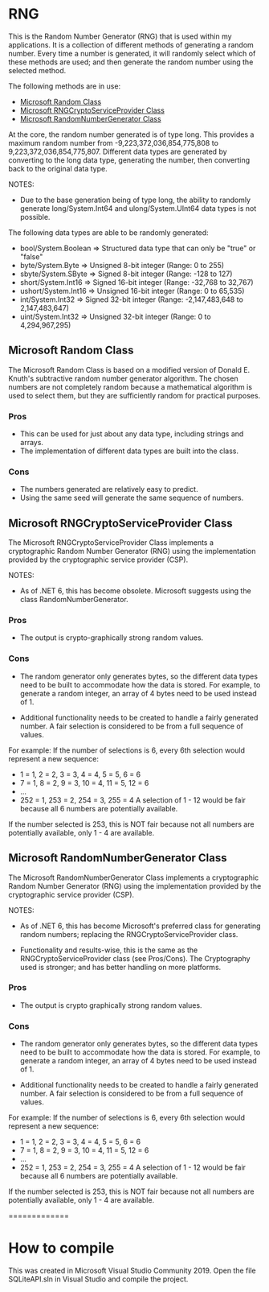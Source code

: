 # RNG
This is the Random Number Generator (RNG) that is used within my applications.  It is a collection of different methods
of generating a random number. Every time a number is generated, it will randomly select which of these methods are used;
and then generate the random number using the selected method.

The following methods are in use:
- [Microsoft Random Class](https://learn.microsoft.com/en-us/dotnet/api/system.random)
- [Microsoft RNGCryptoServiceProvider Class](https://learn.microsoft.com/en-us/dotnet/api/system.security.cryptography.rngcryptoserviceprovider)
- [Microsoft RandomNumberGenerator Class](https://learn.microsoft.com/en-us/dotnet/api/system.security.cryptography.randomnumbergenerator)

At the core, the random number generated is of type long. This provides a maximum random number from
-9,223,372,036,854,775,808 to 9,223,372,036,854,775,807.  Different data types are generated by
converting to the long data type, generating the number, then converting back to the original data type.

NOTES:
- Due to the base generation being of type long, the ability to randomly generate long/System.Int64 and
  ulong/System.UInt64 data types is not possible.

The following data types are able to be randomly generated:
- bool/System.Boolean	=> Structured data type that can only be "true" or "false"
- byte/System.Byte		=> Unsigned 8-bit integer  (Range: 0 to 255)
- sbyte/System.SByte	=> Signed 8-bit integer    (Range: -128 to 127)
- short/System.Int16	=> Signed 16-bit integer   (Range: -32,768 to 32,767)
- ushort/System.Int16	=> Unsigned 16-bit integer (Range: 0 to 65,535)
- int/System.Int32		=> Signed 32-bit integer   (Range: -2,147,483,648 to 2,147,483,647)
- uint/System.Int32		=> Unsigned 32-bit integer (Range: 0 to 4,294,967,295)

## Microsoft Random Class
The Microsoft Random Class is based on a modified version of Donald E. Knuth's subtractive random number generator
algorithm. The chosen numbers are not completely random because a mathematical algorithm is used to select them,
but they are sufficiently random for practical purposes.

### Pros
- This can be used for just about any data type, including strings and arrays.
- The implementation of different data types are built into the class.

### Cons
- The numbers generated are relatively easy to predict.
- Using the same seed will generate the same sequence of numbers.

## Microsoft RNGCryptoServiceProvider Class
The Microsoft RNGCryptoServiceProvider Class implements a cryptographic Random Number Generator (RNG) using the
implementation provided by the cryptographic service provider (CSP).

NOTES:
- As of .NET 6, this has become obsolete.  Microsoft suggests using the class RandomNumberGenerator.

### Pros
- The output is crypto-graphically strong random values.

### Cons
- The random generator only generates bytes, so the different data types need to be built to accommodate how the
  data is stored.  For example, to generate a random integer, an array of 4 bytes need to be used instead of 1.

- Additional functionality needs to be created to handle a fairly generated number.  A fair selection is considered
  to be from a full sequence of values.

For example:
If the number of selections is 6, every 6th selection would represent a new sequence:
- 1 = 1, 2 = 2, 3 = 3, 4 = 4, 5 = 5, 6 = 6
- 7 = 1, 8 = 2, 9 = 3, 10 = 4, 11 = 5, 12 = 6
- ...
- 252 = 1, 253 = 2, 254 = 3, 255 = 4
A selection of 1 - 12 would be fair because all 6 numbers are potentially available.

If the number selected is 253, this is NOT fair because not all numbers are potentially available, only 1 - 4 are
available.

## Microsoft RandomNumberGenerator Class
The Microsoft RandomNumberGenerator Class implements a cryptographic Random Number Generator (RNG) using the
implementation provided by the cryptographic service provider (CSP).

NOTES:
- As of .NET 6, this has become Microsoft's preferred class for generating random numbers; replacing the 
  RNGCryptoServiceProvider class.

- Functionality and results-wise, this is the same as the RNGCryptoServiceProvider class (see Pros/Cons).  The
  Cryptography used is stronger; and has better handling on more platforms.

### Pros
- The output is crypto graphically strong random values.

### Cons
- The random generator only generates bytes, so the different data types need to be built to accommodate how the
  data is stored.  For example, to generate a random integer, an array of 4 bytes need to be used instead of 1.

- Additional functionality needs to be created to handle a fairly generated number.  A fair selection is considered
  to be from a full sequence of values.

For example:
If the number of selections is 6, every 6th selection would represent a new sequence:
- 1 = 1, 2 = 2, 3 = 3, 4 = 4, 5 = 5, 6 = 6
- 7 = 1, 8 = 2, 9 = 3, 10 = 4, 11 = 5, 12 = 6
- ...
- 252 = 1, 253 = 2, 254 = 3, 255 = 4
A selection of 1 - 12 would be fair because all 6 numbers are potentially available.

If the number selected is 253, this is NOT fair because not all numbers are potentially available, only 1 - 4 are
available.

=============

# How to compile
This was created in Microsoft Visual Studio Community 2019.  Open the file SQLiteAPI.sln in Visual Studio and compile
the project.

